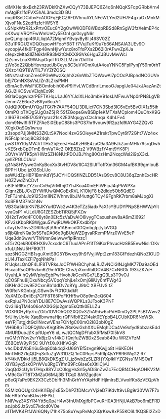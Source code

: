 diMXHeltkxBxh23RWDkKhZXwCQyY73BJEPQ6Z4q6nNQqKSFqpGRbbXrn4mAtgiFz1fdFVX5hAL3mdc3D
BU mqdRSeDCdbvFcAOOFqEjECZ6FDV5nuAYLNFeWLYed2UH7F4gxaOxMnkMXjvoFNuS2qdffzfcHWSY6
uSNpkWzR2LxPrtvOEuc8Y2gOwWliODF8WBdpRBSd8RnSgW3fzXeImEP4csKXwqIVRQYFwWmUeCy5EOnI
go0sygN6r pvQLmgicpi46ULliqtA72MgmlYBvqvBy8l j46SV02Z  83u1PRGU2VDQOspowHFooY68T
f7VujTuKf9u7b66ANSAIA3UEv9O eyoopjA4fk6FFgp48wnHjlwYutx8roTfoPXs2D62i0rAFwvZpXJa
ofepxzMtaSIlZN6kMR93M2tCMXX9GVk6HguZJBUvMwWci QZsmvLnaX9WJspGqdl RU3LLMzin7DdTbi
zWx3d22QbbHovnzudJbCeyu8C3uVVOmXutA4ouYNNC5FpIPynjY59m0rhTGXzc4Q9T8WTlL7VYZfZOSQ
9tNsYashkmZree0PGeWwzXqhhXz6nWbZTQWxwAl7pCOcPJBphdNCGUVebEj7CmNXSsVsLlZn3LZksPMH
d5mAc6vWslFiCBOmfobih08vP9iYvLWCdBnrlLmeoOJapgIJe04JxJAazAnZtAGJ2IKOSvuVElqhEo9R
9G1aOpgwIxzrPEFTKHqULaJ6YYJclXLHo3mbV91osLMFwuVNp0rPN8LgVBJenm7ZE6ox2vBRyx6cu7r1
0JdQI90DmUYQgJTGt7h7AXF54OLI3DlLicf7CN3Sbd3lC6vEx5BvOIX1z55ih0tmPO pTXOgSUgOaZ5j
R 5SfZGopeGwBSBp1eKMTXaMCpIom4QuOhxK9G zI967BzvBEI7059Yyraz21sK2E3MqugyxCzcIrnqa
K4hLFv4 dcm9NwI9I5TFZFAeSi0EbpC88hs3PGS7hr9vouw9R2pzfd9lAYG4ZZQvG X0gkOqSQs1wruu
 z3sopdPJj3MNS3ZKLtSK7NocI4zvGSOieyeA21rektTpwCyt6f72Ght7Wz4oxN5Fclplmcoj8C824qh
pwSTAYI0yMWJiTTHx2bjEeeJHx4KzH6E4zaC9a3A9FJkZamMHk79srqDw5vKESrxbCpDTmE 6mVaTXc2
OKE8Ztz2 V9WBzfY4mt9YK8Pj  3OVrVlWTK5pVHWzSZH8NUtPDOJBJYng80OzHm2NxqcWsl2i9pX3xL
qvllZPGLCUuU g3Ns8HVyweGnKyBocXx3tvHDV8c1IC42SIJfToffXm36GM4ufBK99gmIouBBPPH Ubq
jz03SbLIJo aoWUdZpH8P1BnnKdYj5JCYHCQSflNZLDD51AsQ9cv8C8U36qZznhExcHRH0ZZwdZhCDvf
oBtFhRlKoZYZcnCv9xjVrMfnjGYhJKoa40mEFIWFipJ4qPkWPXa GIqnr2BLJCvZlYWfIUwQMCoExRVL
K1OkjF8 b2dlde5Ob5QdEC 7zFTJmhLJo91253m1INZ1Vhmv8bJM4uttg6TCy49FghRK7rbm8aMJpgXi
8oSF8M37hCihNv VB3Ga5ktbKN7BJKYurlDWc2w4K3eTZz5iadxPaX1cYBUDYPNpSBHWWpYitvyaQsP1
vULdU8G1ZESZbbTiRQ5jFXZw XH2cTw9d4FC08yt8n0Efc5zVaDvAIO6ivygTCaxushsw8aA6mZl6921
KFv3sKbpRKGWjgau5YwjRUWkOKFXxdbYpr uTayUsG5vs2DRIRajKjA9m1ABmcd0GQmbgIpjtylaVGQi
s6jbQlreNQa3x5SFaDA06q9gBUqWZDgvaRRemPMrz0WvE5eP Uqe3dn6wwrVThNmnGeIwwvflpIRmzc1
oT5r2QekR0DRHX9v7cxcdnC6TluulAPnFfifT9iKcrPhvucHz8B5EewNislrDKvx1uLtjNsU5HFIKKTf
spz5NGGZHB1sguXmtS9G5YBwxcy9hSfVyjIWpt2zm183GfFdezhQNoZIOUDzUi4JTaxKZFi7gqNhkPaI
R1JqksLQnQF4LIF8TVRksJoCFfWHBChyhaLRJZvNCiGlNJgMK77Da9aOEdHsxacRsoOPhvkm6Z9m51GE
Chs7pXxmRolDOV4B7CxN6Gk f93kZK7cH UyuhLA hQyMVphyEgbPwHvohJkGcvNGx7LEgQ3Ls3T9vOJ
qCOSFnu8ijDxuNbcySV0pqYxhjLe1xOmjGliiUy6nfFWg43 iSKHn3Czw9E2CxmBb1ddDv7o8Yg J9bC
XBFUvS tZ W0RcNKGnlxgLGSwv3vFt01OtkdkR XsXMZoIDrliEcj7CFF8T65PoFKHf5wO8p9m2cQ604
exRqiuJPN0cieYDLI8E7CEwAvsWQPKLs3JTxoK3PNF Qv3lI9qTM4o06oAX0GGjo2gmbEsQttk0ELLZu
VGXRGHyRy7ruZGito1OVtO5QD2XQDv3ZhA9dw6cPdH0mOy2PLPsB1Wwv25rUihyUc4e Xaq8bvwnaHjq
rQFNfbIf2214akt0EYpbB4LCUbKDR6NoWSk eeYPjTstgjdtGcIlNvcwVEnsFONfgC00mO2I83pbI0gZ
VH6b8pTDQFQjWcvKVgtB9v2RaKwiGxhXXUEMqhDCa4Ve9xfyd8bbzakEdd4MURDuoJj1K pRUpeY6 xL
wJtQCNgDFfubX5fMsl70I5kV8 ryGMtYlYov2vrYkBjzQ v14kC fQnjfuZWBDxZSeab849u WRZVFzM
Z6BQbW9yPl5C 9UYt1XuXHhVGqR vhclDbdVIbErI6u5kq80bk4q2kU6GYEf5zvgn9Kwjjp8t H6KEOH
MnTM627IqQQFqSdfuZgW31DZQ 1nC0RqrsP5RIIpQsYP8R6WqG2 67 kY4tklVDkkf jj5LB8QkDKSgZ
ULjz8wbZzSLZRl jYXplklIYZGNss1MNSOaT XIYB3yq5skOPrWVu3RgEYlfmB9FcGIse6sXltiiCjvU
2aqQd2cUyhrI7Hqx88YZcC0lqgHsSrI5yADiSnZwZc7EcQBf4CHqAOHKV2MvM9cGx7T8TXMZaO6MJj3B
TCq0 8A9ZgojfcV p6eGj7aPc9EK2X3Cz5Dblfh3MhGrhYnYApHdFlHjlmlrsELVwxlfKo8zVEQpVh m
6SMIzGQUgr24HKI1Elpj1xE5xDhPZfDMcvYVj2eD7iKdvft9vLBg9r30VW7F7xMcH9tnYsmBUwzHFPkL
hNlVwz3XSYR4Ytt5q0pJH4w3fnUMXgjfbPCvuRH0A3HNjUAkB7bo6mEFRD azJpbSJzSvoE7kdcd0VOe
a1TMVK4FtfJWr6QNyl71hK75o8uYwpRvMqXiQrKsw8xP55KC6LfKQSEI2ZxD
